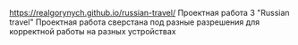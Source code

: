 https://realgorynych.github.io/russian-travel/
Проектная работа 3 "Russian travel"
Проектная работа сверстана под разные разрешения для корректной работы на разных устройствах